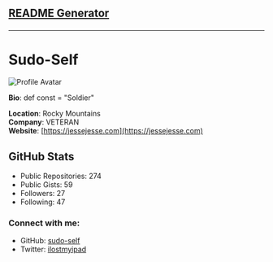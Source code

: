 ## <a href="https://sudo-self.github.io/README/">README Generator</a><hr>

# Sudo-Self

![Profile Avatar](https://avatars.githubusercontent.com/u/119916323?v=4)

**Bio**: def const = "Soldier"
  
**Location**: Rocky Mountains  
**Company**: VETERAN  
**Website**: [https://jessejesse.com](https://jessejesse.com)  

## GitHub Stats
- Public Repositories: 274
- Public Gists: 59
- Followers: 27
- Following: 47

### Connect with me:
- GitHub: [sudo-self](https://github.com/sudo-self)
- Twitter: [ilostmyipad](https://twitter.com/ilostmyipad)
